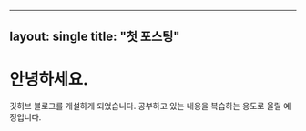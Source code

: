 ----
layout: single
title: "첫 포스팅"
----


# **안녕하세요.**
깃허브 블로그를 개설하게 되었습니다.
공부하고 있는 내용을 복습하는 용도로 올릴 예정입니다.
